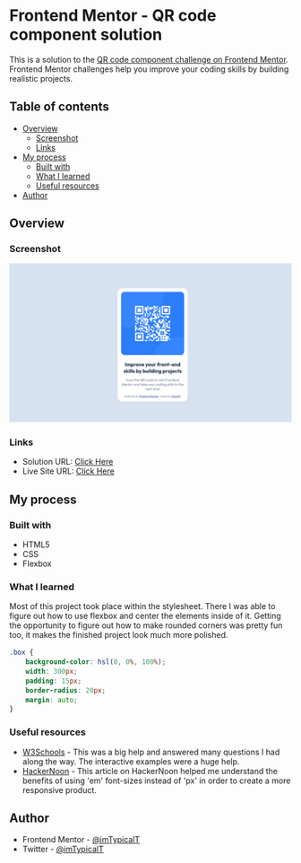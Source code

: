# Frontend Mentor - QR code component solution

This is a solution to the [QR code component challenge on Frontend Mentor](https://www.frontendmentor.io/challenges/qr-code-component-iux_sIO_H). Frontend Mentor challenges help you improve your coding skills by building realistic projects.

## Table of contents

-   [Overview](#overview)
    -   [Screenshot](#screenshot)
    -   [Links](#links)
-   [My process](#my-process)
    -   [Built with](#built-with)
    -   [What I learned](#what-i-learned)
    -   [Useful resources](#useful-resources)
-   [Author](#author)

## Overview

### Screenshot

![](./images/screenshot.png)

### Links

-   Solution URL: [Click Here](https://www.frontendmentor.io/solutions/qr-code-htmlcss-solution-DAFpWJoXIf)
-   Live Site URL: [Click Here](https://imtypicalt.github.io/frontend-mentor-qr-code-component/)

## My process

### Built with

-   HTML5
-   CSS
-   Flexbox

### What I learned

Most of this project took place within the stylesheet. There I was able to figure out how to use flexbox and center the elements inside of it. Getting the opportunity to figure out how to make rounded corners was pretty fun too, it makes the finished project look much more polished.

```css
.box {
    background-color: hsl(0, 0%, 100%);
    width: 300px;
    padding: 15px;
    border-radius: 20px;
    margin: auto;
}
```

### Useful resources

-   [W3Schools](https://www.w3schools.com/css/) - This was a big help and answered many questions I had along the way. The interactive examples were a huge help.
-   [HackerNoon](https://hackernoon.com/the-best-css-unit-for-a-responsive-design-ku6q37to) - This article on HackerNoon helped me understand the benefits of using 'em' font-sizes instead of 'px' in order to create a more responsive product.

## Author

-   Frontend Mentor - [@imTypicalT](https://www.frontendmentor.io/profile/imTypicalT)
-   Twitter - [@imTypicalT](https://twitter.com/imTypicalT)
